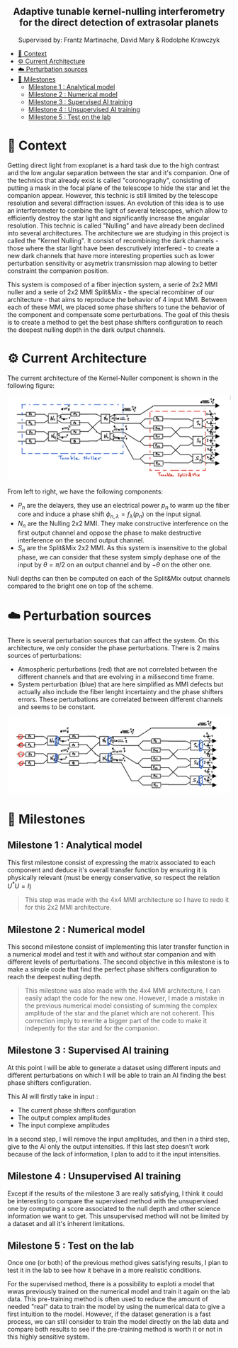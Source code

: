 <div align=center>

Adaptive tunable kernel-nulling interferometry for the direct detection of extrasolar planets
---

Supervised by: Frantz Martinache, David Mary & Rodolphe Krawczyk

</div>

- [🔭 Context](#-context)
- [⚙️ Current Architecture](#️-current-architecture)
- [☁️ Perturbation sources](#️-perturbation-sources)
- [🎯 Milestones](#-milestones)
  - [Milestone 1 : Analytical model](#milestone-1--analytical-model)
  - [Milestone 2 : Numerical model](#milestone-2--numerical-model)
  - [Milestone 3 : Supervised AI training](#milestone-3--supervised-ai-training)
  - [Milestone 4 : Unsupervised AI training](#milestone-4--unsupervised-ai-training)
  - [Milestone 5 : Test on the lab](#milestone-5--test-on-the-lab)

# 🔭 Context

Getting direct light from exoplanet is a hard task due to the high contrast and the low angular separation between the star and it's companion. One of the technics that already exist is called "coronography", consisting of putting a mask in the focal plane of the telescope to hide the star and let the companion appear. However, this technic is still limited by the telescope resolution and several diffraction issues. An evolution of this idea is to use an interferometer to combine the light of several telescopes, which allow to efficiently destroy the star light and significantly increase the angular resolution. This technic is called "Nulling" and have already been declined into several architectures. The architecture we are studying in this project is called the "Kernel Nulling". It consist of recombining the dark channels - those where the star light have been descrutively interfered - to create a new dark channels that have more interesting properties such as lower perturbation sensitivity or asymetrix transmission map alowing to better constraint the companion position.

This system is composed of a fiber injection system, a serie of 2x2 MMI nuller and a serie of 2x2 MMI Split&Mix - the special recombiner of our architecture - that aims to reproduce the behavior of 4 input MMI. Between each of these MMI, we placed some phase shifters to tune the behavior of the component and compensate some perturbations. The goal of this thesis is to create a method to get the best phase shifters configuration to reach the deepest nulling depth in the dark output channels.


# ⚙️ Current Architecture
The current architecture of the Kernel-Nuller component is shown in the following figure:

![](img/components.png)

From left to right, we have the following components:
- $P_n$ are the delayers, they use an electrical power $p_n$ to warm up the fiber core and induce a phase shift  $\phi_{n,\lambda} = f_\lambda(p_n)$ on the input signal.
- $N_n$ are the Nulling 2x2 MMI. They make constructive interference on the first output channel and oppose the phase to make destructive interference on the second output channel.
- $S_n$ are the Split&Mix 2x2 MMI. As this system is insensitive to the global phase, we can consider that these system simply dephase one of the input by $\theta = \pi/2$ on an output channel and by $-\theta$ on the other one.

Null depths can then be computed on each of the Split&Mix output channels compared to the bright one on top of the scheme.

# ☁️ Perturbation sources

There is several perturbation sources that can affect the system. On this architecture, we only consider the phase perturbations. There is 2 mains sources of perturbations:
- Atmospheric perturbations (red) that are not correlated between the different channels and that are evolving in a milisecond time frame.
- System perturbation (blue) that are here simplified as MMI defects but actually also include the fiber lenght incertainty and the phase shifters errors. These perturbations are correlated between different channels and seems to be constant.

![](img/perturbations.png)

# 🎯 Milestones

## Milestone 1 : Analytical model

This first milestone consist of expressing the matrix associated to each component and deduce it's overall transfer function by ensuring it is physically relevant (must be energy conservative, so respect the relation $U^* U = I$)

> This step was made with the 4x4 MMI architecture so I have to redo it for this 2x2 MMI architecture.

## Milestone 2 : Numerical model

This second milestone consist of implementing this later transfer function in a numerical model and test it with and without star companion and with different levels of perturbations. The second objective in this milestone is to make a simple code that find the perfect phase shifters configuration to reach the deepest nulling depth.

> This milestone was also made with the 4x4 MMI architecture, I can easily adapt the code for the new one. However, I made a mistake in the previous numerical model consisting of summing the complex amplitude of the star and the planet which are not coherent. This correction imply to rewrite a bigger part of the code to make it indepently for the star and for the companion.

## Milestone 3 : Supervised AI training

At this point I will be able to generate a dataset using different inputs and different perturbations on which I will be able to train an AI finding the best phase shifters configuration.

This AI will firstly take in input :
- The current phase shifters configuration
- The output complex amplitudes
- The input complexe amplitudes

In a second step, I will remove the input amplitudes, and then in a third step, give to the AI only the output intensities. If this last step doesn't work because of the lack of information, I plan to add to it the input intensities.

## Milestone 4 : Unsupervised AI training

Except if the results of the milestone 3 are really satisfying, I think it could be interesting to compare the supervised method with the unsupervised one by computing a score associated to the null depth and other science information we want to get. This unsupervised method will not be limited by a dataset and all it's inherent limitations.

## Milestone 5 : Test on the lab

Once one (or both) of the previous method  gives satisfying results, I plan to test it in the lab to see how it behave in a more realistic conditions.

For the supervised method, there is a possibility to exploti a model that wwas previously trained on the numerical model and train it again on the lab data. This pre-training method is often used to reduce the amount of needed "real" data to train the model by using the numerical data to give a first intuition to the model. However, if the dataset generation is a fast process, we can still consider to train the model directly on the lab data and compare both results to see if the pre-training method is worth it or not in this highly sensitive system.
